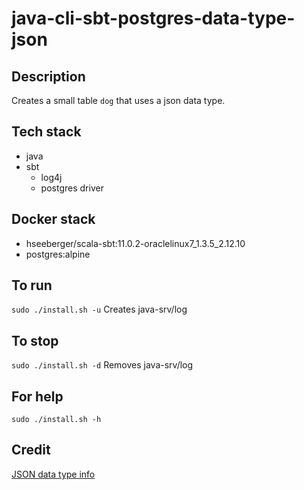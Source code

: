 # java-cli-sbt-postgres-data-type-json

## Description
Creates a small table `dog` that uses
a json data type.

## Tech stack
- java
- sbt
  - log4j
  - postgres driver

## Docker stack
- hseeberger/scala-sbt:11.0.2-oraclelinux7_1.3.5_2.12.10
- postgres:alpine

## To run
`sudo ./install.sh -u`
Creates java-srv/log

## To stop
`sudo ./install.sh -d`
Removes java-srv/log

## For help
`sudo ./install.sh -h`

## Credit
[JSON data type info](https://www.postgresqltutorial.com/postgresql-tutorial/postgresql-json/)
